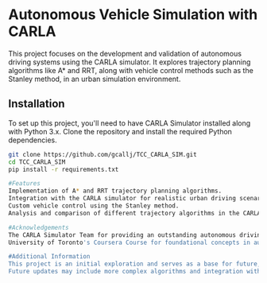 # Autonomous Vehicle Simulation with CARLA

This project focuses on the development and validation of autonomous driving systems using the CARLA simulator. It explores trajectory planning algorithms like A* and RRT, along with vehicle control methods such as the Stanley method, in an urban simulation environment.

## Installation

To set up this project, you'll need to have CARLA Simulator installed along with Python 3.x. Clone the repository and install the required Python dependencies.

```bash
git clone https://github.com/gcallj/TCC_CARLA_SIM.git
cd TCC_CARLA_SIM
pip install -r requirements.txt

#Features
Implementation of A* and RRT trajectory planning algorithms.
Integration with the CARLA simulator for realistic urban driving scenarios.
Custom vehicle control using the Stanley method.
Analysis and comparison of different trajectory algorithms in the CARLA environment.

#Acknowledgements
The CARLA Simulator Team for providing an outstanding autonomous driving simulator.
University of Toronto's Coursera Course for foundational concepts in autonomous driving.

#Additional Information
This project is an initial exploration and serves as a base for future, more in-depth research in autonomous driving simulation.
Future updates may include more complex algorithms and integration with additional simulation tools.
